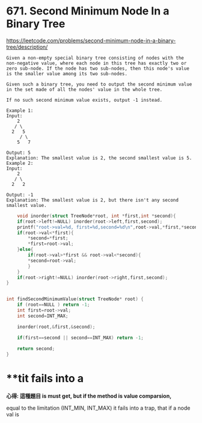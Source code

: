 

# 671. Second Minimum Node In a Binary Tree

https://leetcode.com/problems/second-minimum-node-in-a-binary-tree/description/

    Given a non-empty special binary tree consisting of nodes with the non-negative value, where each node in this tree has exactly two or zero sub-node. If the node has two sub-nodes, then this node's value is the smaller value among its two sub-nodes.
    
    Given such a binary tree, you need to output the second minimum value in the set made of all the nodes' value in the whole tree.
    
    If no such second minimum value exists, output -1 instead.
    
    Example 1:
    Input: 
        2
       / \
      2   5
         / \
        5   7
    
    Output: 5
    Explanation: The smallest value is 2, the second smallest value is 5.
    Example 2:
    Input: 
        2
       / \
      2   2
    
    Output: -1
    Explanation: The smallest value is 2, but there isn't any second smallest value.
    
    
    

```c
    void inorder(struct TreeNode*root, int *first,int *second){
    if(root->left!=NULL) inorder(root->left,first,second);
    printf("root->val=%d, first=%d,second=%d\n",root->val,*first,*second);
    if(root->val<*first){
        *second=*first;
        *first=root->val;
    }else{
        if(root->val>*first && root->val<*second){
        *second=root->val;
        }
    }
    if(root->right!=NULL) inorder(root->right,first,second);
}


int findSecondMinimumValue(struct TreeNode* root) {
    if (root==NULL ) return -1;
    int first=root->val;
    int second=INT_MAX;

    inorder(root,&first,&second);

    if(first==second || second==INT_MAX) return -1;
    
    return second;
}
```

#  **tit fails into a 

**心得: 這種題目 is must get, but if the method is value comparsion,**

equal to the limitation (INT_MIN, INT_MAX)
it  fails into a trap, that if a node val is